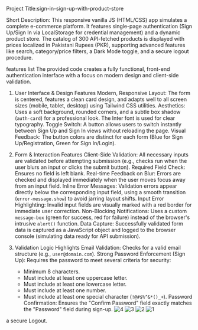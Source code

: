 Project Title:sign-in-sign-up-with-product-store

Short Description: This responsive vanilla JS (HTML/CSS) app simulates a complete e-commerce platform. It features single-page authentication (Sign Up/Sign In via LocalStorage for credential management) and a dynamic product store. The catalog of 300 API-fetched products is displayed with prices localized in Pakistani Rupees (PKR), supporting advanced features like search, category/price filters, a Dark Mode toggle, and a secure logout procedure.

features list 
The provided code creates a fully functional, front-end authentication interface with a focus on modern design and client-side validation.
1. User Interface & Design Features
Modern, Responsive Layout: The form is centered, features a clean card design, and adapts well to all screen sizes (mobile, tablet, desktop) using Tailwind CSS utilities.
Aesthetics: Uses a soft background, rounded corners, and a subtle box shadow (`auth-card`) for a professional look. The Inter font is used for clear typography.
Toggle Switch: A button allows users to switch instantly between Sign Up and Sign In views without reloading the page.
Visual Feedback: The button colors are distinct for each form (Blue for Sign Up/Registration, Green for Sign In/Login).

2. Form & Interaction Features
Client-Side Validation: All necessary inputs are validated before attempting submission (e.g., checks run when the user blurs an input or clicks the submit button).
Required Field Check: Ensures no field is left blank.
Real-time Feedback on Blur: Errors are checked and displayed immediately when the user moves focus away from an input field.
Inline Error Messages: Validation errors appear directly below the corresponding input field, using a smooth transition (`error-message.show`) to avoid jarring layout shifts.
Input Error Highlighting: Invalid input fields are visually marked with a red border for immediate user correction.
Non-Blocking Notifications: Uses a custom `message-box` (green for success, red for failure) instead of the browser's intrusive `alert()` function.
Data Capture: Successfully validated form data is captured as a JavaScript object and logged to the browser console (simulating data ready for API submission).

3. Validation Logic Highlights
Email Validation: Checks for a valid email structure (e.g., `user@domain.com`).
Strong Password Enforcement (Sign Up): Requires the password to meet several criteria for security:
    * Minimum 8 characters.
    * Must include at least one uppercase letter.
    * Must include at least one lowercase letter.
    * Must include at least one number.
    * Must include at least one special character (`!@#$%^&*()_+`).
Password Confirmation: Ensures the "Confirm Password" field exactly matches the "Password" field during sign-up.
![4](https://github.com/user-attachments/assets/124c128a-1353-43fc-95b2-b2cf25209e85)
![3](https://github.com/user-attachments/assets/0939d2d4-b8b2-4cca-bc26-fc0b6ad3e2a7)
![2](https://github.com/user-attachments/assets/c2402040-b3a0-4bc8-aeec-42edf68c04b0)
![1](https://github.com/user-attachments/assets/db7ade68-0b8f-4e61-9dbc-705fa5882178)























a secure Logout.
